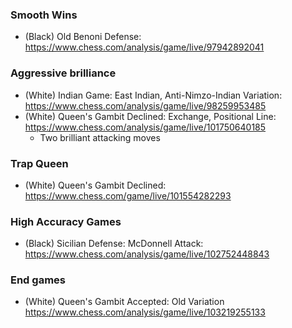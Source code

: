 ### Smooth Wins
- (Black) Old Benoni Defense: https://www.chess.com/analysis/game/live/97942892041

### Aggressive brilliance
- (White) Indian Game: East Indian, Anti-Nimzo-Indian Variation: https://www.chess.com/analysis/game/live/98259953485
- (White) Queen's Gambit Declined: Exchange, Positional Line: https://www.chess.com/analysis/game/live/101750640185
  - Two brilliant attacking moves

### Trap Queen
- (White) Queen's Gambit Declined: https://www.chess.com/game/live/101554282293

### High Accuracy Games
- (Black) Sicilian Defense: McDonnell Attack: https://www.chess.com/analysis/game/live/102752448843

### End games
- (White) Queen's Gambit Accepted: Old Variation https://www.chess.com/analysis/game/live/103219255133
